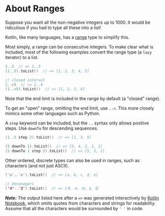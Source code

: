 # About Ranges

Suppose you want all the non-negative integers up to 1000.
It would be ridiculous if you had to type all these into a list!

Kotlin, like many languages, has a [range][range] type to simplify this.

Most simply, a range can be consecutive integers.
To make clear what is included, most of the following examples convert the range type (a `lazy` iterator) to a list.

```kotlin
1..5  // => 1..5
(1..5).toList()  // => [1, 2, 3, 4, 5]

// closed interval
1..<5  // => 1..4
(1..<5).toList()  // => [1, 2, 3, 4]
```

Note that the end limit is included in the range by default (a "closed" range).

To get an "open" range, omitting the end limit, use `..<`.
This more closely mimics some other languages such as Python.

A `step` keyword can be included, but the `..` syntax only allows positive steps.
Use `downTo` for descending sequences.

```kotlin
(1..5 step 2).toList()  // => [1, 3, 5]

(5 downTo 1).toList()  // => [5, 4, 3, 2, 1]
(5 downTo 1 step 2).toList()  // => [5, 3, 1]
```

Other ordered, discrete types can also be used in ranges, such as characters (and not just ASCII).

```kotlin
('a'..'e').toList()  // => [a, b, c, d, e]

// Devanagari
('ऄ'..'ई').toList()  // => [ऄ, अ, आ, इ, ई]
```

***Note:*** The output listed here after a `=>` was generated interactively by [Kotlin Notebook][notebook], which omits quotes from characters and strings for readability.
Assume that all the characters would be surrounded by `' '` in code.


[range]: https://kotlinlang.org/docs/ranges.html#range
[notebook]: https://kotlinlang.org/docs/kotlin-notebook-overview.html
